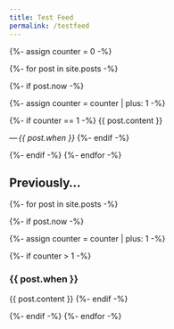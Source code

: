 ```yaml
---
title: Test Feed
permalink: /testfeed
---
```

{%- assign counter = 0 -%}

{%- for post in site.posts -%}

{%- if post.now -%}

{%- assign counter = counter | plus: 1 -%}

{%- if counter == 1 -%} 
{{ post.content }}

—&thinsp;*{{ post.when }}*
{%- endif -%}

{%- endif -%}
{%- endfor -%}

<h2>Previously…</h2>

{%- for post in site.posts -%}

{%- if post.now -%}

{%- assign counter = counter | plus: 1 -%}

{%- if counter > 1 -%}

<h3>{{ post.when }}</h3>

{{ post.content }} 
{%- endif -%}


{%- endif -%}
{%- endfor -%}